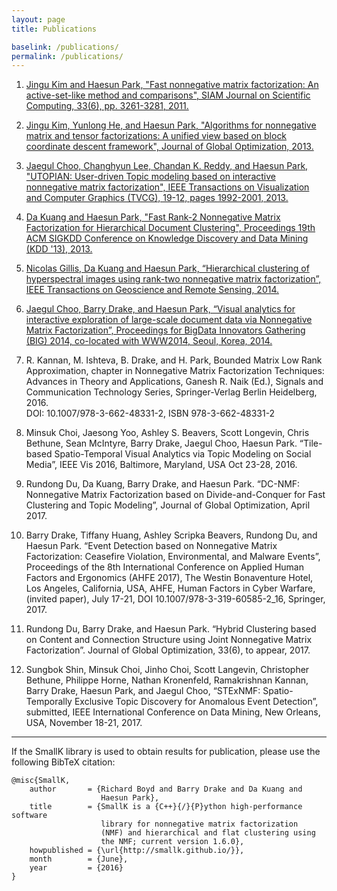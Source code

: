 ```yaml
---
layout: page
title: Publications

baselink: /publications/
permalink: /publications/
---
```


1. [Jingu Kim and Haesun Park, "Fast nonnegative matrix factorization: An active-set-like method and comparisons", SIAM Journal on Scientific Computing, 33(6), pp. 3261-3281, 2011.](https://smallk.github.io/papers/SISC_082117RR_Kim_Park.pdf)

2. [Jingu Kim, Yunlong He, and Haesun Park, "Algorithms for nonnegative matrix and tensor factorizations: A unified view based on block coordinate descent framework", Journal of Global Optimization, 2013.](https://smallk.github.io/papers/nmf_review_jgo.pdf) 

3. [Jaegul Choo, Changhyun Lee, Chandan K. Reddy, and Haesun Park, "UTOPIAN: User-driven Topic modeling based on interactive nonnegative matrix factorization", IEEE Transactions on Visualization and Computer Graphics (TVCG), 19-12, pages 1992-2001, 2013.](https://smallk.github.io/papers/2013_tvcg_utopian.pdf)

4. [Da Kuang and Haesun Park, "Fast Rank-2 Nonnegative Matrix Factorization for Hierarchical Document Clustering", Proceedings 19th ACM SIGKDD Conference on Knowledge Discovery and Data Mining (KDD '13), 2013.](https://smallk.github.io/papers/hierNMF2.pdf)

5. [Nicolas Gillis, Da Kuang and Haesun Park, “Hierarchical clustering of hyperspectral images using rank-two nonnegative matrix factorization”,
IEEE Transactions on Geoscience and Remote Sensing, 2014.](https://smallk.github.io/papers/HierNMFImage.pdf)

6. [Jaegul Choo, Barry Drake, and Haesun Park, “Visual analytics for interactive exploration of large-scale document data via Nonnegative Matrix Factorization”,
Proceedings for BigData Innovators Gathering (BIG) 2014, co-located with WWW2014, Seoul, Korea, 2014.](https://smallk.github.io/papers/big_vanmf.pdf) 

7. R. Kannan, M. Ishteva, B. Drake, and H. Park, Bounded Matrix Low Rank Approximation, chapter in Nonnegative Matrix Factorization Techniques: Advances in Theory and Applications, Ganesh R. Naik (Ed.), Signals and Communication Technology Series, Springer-Verlag Berlin Heidelberg, 2016.  
DOI: 10.1007/978-3-662-48331-2, ISBN 978-3-662-48331-2

8. Minsuk Choi, Jaesong Yoo, Ashley S. Beavers, Scott Longevin, Chris Bethune, Sean McIntyre, Barry Drake, Jaegul Choo, Haesun Park. “Tile-based Spatio-Temporal Visual Analytics via Topic Modeling on Social Media”, IEEE Vis 2016, Baltimore, Maryland, USA Oct 23-28, 2016.

9. Rundong Du, Da Kuang, Barry Drake, and Haesun Park. “DC-NMF: Nonnegative Matrix Factorization based on Divide-and-Conquer for Fast Clustering and Topic Modeling”, Journal of Global Optimization, April 2017.

10. Barry Drake, Tiffany Huang, Ashley Scripka Beavers, Rundong Du, and Haesun Park. “Event Detection based on Nonnegative Matrix Factorization: Ceasefire Violation, Environmental, and Malware Events”, Proceedings of the 8th International Conference on Applied Human Factors and Ergonomics (AHFE 2017), The Westin Bonaventure Hotel, Los Angeles, California, USA, AHFE, Human Factors in Cyber Warfare, (invited paper), July 17-21, DOI 10.1007/978-3-319-60585-2_16, Springer, 2017.

11. Rundong Du, Barry Drake, and Haesun Park. “Hybrid Clustering based on Content and Connection Structure using Joint Nonnegative Matrix Factorization”. Journal of Global Optimization, 33(6), to appear, 2017.

12. Sungbok Shin, Minsuk Choi, Jinho Choi, Scott Langevin, Christopher Bethune, Philippe Horne, Nathan Kronenfeld, Ramakrishnan Kannan, Barry Drake, Haesun Park, and Jaegul Choo, “STExNMF: Spatio-Temporally Exclusive Topic Discovery for Anomalous Event Detection”, submitted, IEEE International Conference on Data Mining, New Orleans, USA, November 18-21, 2017.

-----

If the SmallK library is used to obtain results for publication, please use the following BibTeX citation:

	@misc{SmallK,
  		author       = {Richard Boyd and Barry Drake and Da Kuang and 
						Haesun Park},
  		title        = {SmallK is a {C++}{/}{P}ython high-performance software
						library for nonnegative matrix factorization
						(NMF) and hierarchical and flat clustering using 
						the NMF; current version 1.6.0},
  		howpublished = {\url{http://smallk.github.io/}},
  		month        = {June},
  		year         = {2016}
	}



